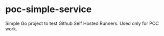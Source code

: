 # poc-simple-service
Simple Go project to test Github Self Hosted Runners. Used only for POC work.

